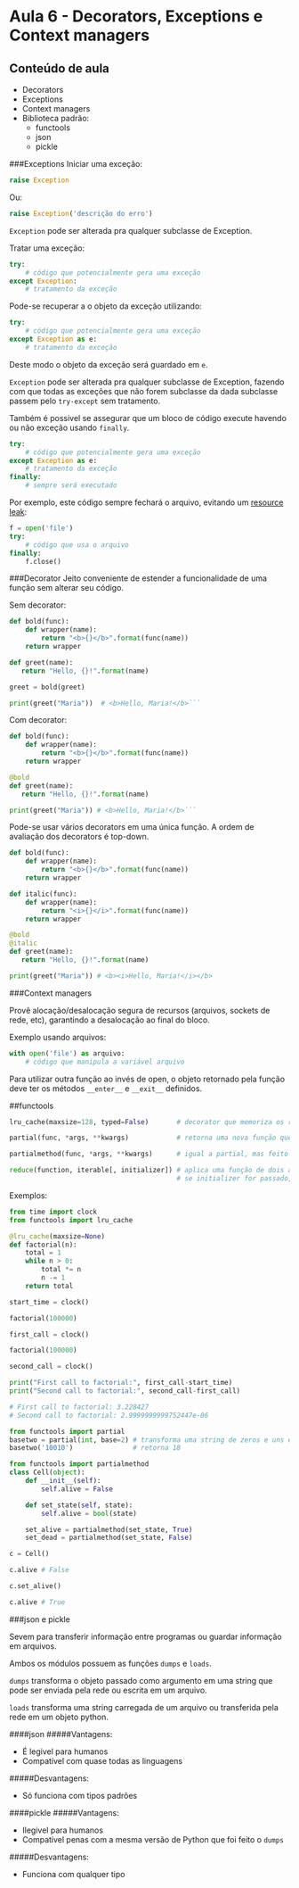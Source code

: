 Aula 6 - Decorators, Exceptions e Context managers
===================================================

Conteúdo de aula
----------------
- Decorators
- Exceptions
- Context managers
- Biblioteca padrão:
	- functools
	- json
	- pickle

###Exceptions
Iniciar uma exceção:

```python
raise Exception
```

Ou:

```python
raise Exception('descrição do erro')
```

`Exception` pode ser alterada pra qualquer subclasse de Exception.

Tratar uma exceção:

```python
try:
	# código que potencialmente gera uma exceção
except Exception:
	# tratamento da exceção
```

Pode-se recuperar a o objeto da exceção utilizando:

```python
try:
	# código que potencialmente gera uma exceção
except Exception as e:
	# tratamento da exceção
```

Deste modo o objeto da exceção será guardado em `e`.

`Exception` pode ser alterada pra qualquer subclasse de Exception, fazendo com que todas as exceções que não forem subclasse da dada subclasse passem pelo `try-except` sem tratamento.

Também é possivel se assegurar que um bloco de código execute havendo ou não exceção usando `finally`.

```python
try:
	# código que potencialmente gera uma exceção
except Exception as e:
	# tratamento da exceção
finally:
	# sempre será executado
```

Por exemplo, este código sempre fechará o arquivo, evitando um [resource leak](https://en.wikipedia.org/wiki/Resource_leak):

```python
f = open('file')
try:
	# código que usa o arquivo
finally:
	f.close()
```


###Decorator
Jeito conveniente de estender a funcionalidade de uma função sem alterar seu código.

Sem decorator:

```python
def bold(func):
	def wrapper(name):
		return "<b>{}</b>".format(func(name))
	return wrapper

def greet(name):
   return "Hello, {}!".format(name)

greet = bold(greet)

print(greet("Maria"))  # <b>Hello, Maria!</b>```
```


Com decorator:
```python
def bold(func):
	def wrapper(name):
		return "<b>{}</b>".format(func(name))
	return wrapper

@bold
def greet(name):
   return "Hello, {}!".format(name)

print(greet("Maria")) # <b>Hello, Maria!</b>```
```

Pode-se usar vários decorators em uma única função. A ordem de avaliação dos decorators é top-down.

```python
def bold(func):
	def wrapper(name):
		return "<b>{}</b>".format(func(name))
	return wrapper

def italic(func):
	def wrapper(name):
		return "<i>{}</i>".format(func(name))
	return wrapper

@bold
@italic
def greet(name):
   return "Hello, {}!".format(name)

print(greet("Maria")) # <b><i>Hello, Maria!</i></b>
```

###Context managers

Provê alocação/desalocação segura de recursos (arquivos, sockets de rede, etc), garantindo a desalocação ao final do bloco.

Exemplo usando arquivos:

```python
with open('file') as arquivo:
	# código que manipula a variável arquivo
```

Para utilizar outra função ao invés de open, o objeto retornado pela função deve ter os métodos `__enter__` e `__exit__` definidos.

##functools
```python
lru_cache(maxsize=128, typed=False)       # decorator que memoriza os resultados da função de acordo com o input

partial(func, *args, **kwargs)            # retorna uma nova função que, quando chamada, se comportará como func(*args, **kwargs)

partialmethod(func, *args, **kwargs)      # igual a partial, mas feito para métodos e não funções

reduce(function, iterable[, initializer]) # aplica uma função de dois argumentos cumulativamente aos itens de iterable até reduzir a sequência em um único valor
                                          # se initializer for passado, é colocado antes de todos os elementos no calculo
```
Exemplos:


```python
from time import clock
from functools import lru_cache

@lru_cache(maxsize=None)
def factorial(n):
	total = 1
	while n > 0:
		total *= n
		n -= 1
	return total

start_time = clock()

factorial(100000)

first_call = clock()

factorial(100000)

second_call = clock()

print("First call to factorial:", first_call-start_time)
print("Second call to factorial:", second_call-first_call)

# First call to factorial: 3.228427
# Second call to factorial: 2.9999999999752447e-06
```

```python
from functools import partial
basetwo = partial(int, base=2) # transforma uma string de zeros e uns em um int
basetwo('10010')               # retorna 18
```


```python
from functools import partialmethod
class Cell(object):
	def __init__(self):
		self.alive = False

	def set_state(self, state):
		self.alive = bool(state)

	set_alive = partialmethod(set_state, True)
	set_dead = partialmethod(set_state, False)

c = Cell()

c.alive # False

c.set_alive()

c.alive # True
```

###json e pickle

Sevem para transferir informação entre programas ou guardar informação em arquivos.

Ambos os módulos possuem as funções `dumps` e `loads`.

`dumps` transforma o objeto passado como argumento em uma string que pode ser enviada pela rede ou escrita em um arquivo.

`loads` transforma uma string carregada de um arquivo ou transferida pela rede em um objeto python.

####json
#####Vantagens:
- É legivel para humanos
- Compatível com quase todas as linguagens

#####Desvantagens:
- Só funciona com tipos padrões

####pickle
#####Vantagens:
- Ilegivel para humanos
- Compatível penas com a mesma versão de Python que foi feito o `dumps`

#####Desvantagens:
- Funciona com qualquer tipo
